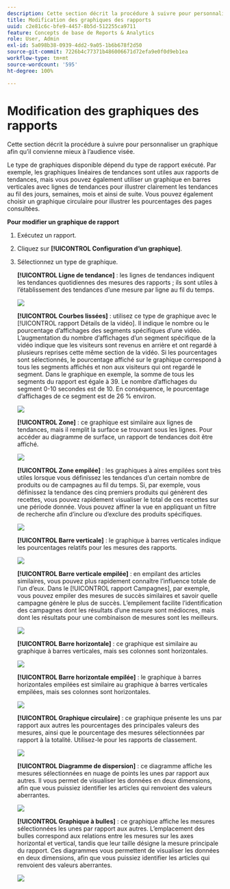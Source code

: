 ```yaml
---
description: Cette section décrit la procédure à suivre pour personnaliser un graphique afin qu’il convienne mieux à l’audience visée.
title: Modification des graphiques des rapports
uuid: c2e81c6c-bfe9-4457-8b5d-512255ca9711
feature: Concepts de base de Reports & Analytics
role: User, Admin
exl-id: 5a098b38-0939-4dd2-9a05-1b6b678f2d50
source-git-commit: 7226b4c77371b486006671d72efa9e0f0d9eb1ea
workflow-type: tm+mt
source-wordcount: '595'
ht-degree: 100%

---
```


# Modification des graphiques des rapports

Cette section décrit la procédure à suivre pour personnaliser un graphique afin qu’il convienne mieux à l’audience visée.

Le type de graphiques disponible dépend du type de rapport exécuté. Par exemple, les graphiques linéaires de tendances sont utiles aux rapports de tendances, mais vous pouvez également utiliser un graphique en barres verticales avec lignes de tendances pour illustrer clairement les tendances au fil des jours, semaines, mois et ainsi de suite. Vous pouvez également choisir un graphique circulaire pour illustrer les pourcentages des pages consultées.

**Pour modifier un graphique de rapport**

1. Exécutez un rapport.
1. Cliquez sur **[!UICONTROL Configuration d’un graphique]**.
1. Sélectionnez un type de graphique.

   **[!UICONTROL Ligne de tendance]** : les lignes de tendances indiquent les tendances quotidiennes des mesures des rapports ; ils sont utiles à l’établissement des tendances d’une mesure par ligne au fil du temps.

   ![](assets/graph_trend_line.png)

   **[!UICONTROL Courbes lissées]** : utilisez ce type de graphique avec le [!UICONTROL rapport Détails de la vidéo]. Il indique le nombre ou le pourcentage d’affichages des segments spécifiques d’une vidéo. L’augmentation du nombre d’affichages d’un segment spécifique de la vidéo indique que les visiteurs sont revenus en arrière et ont regardé à plusieurs reprises cette même section de la vidéo. Si les pourcentages sont sélectionnés, le pourcentage affiché sur le graphique correspond à tous les segments affichés et non aux visiteurs qui ont regardé le segment. Dans le graphique en exemple, la somme de tous les segments du rapport est égale à 39. Le nombre d’affichages du segment 0-10 secondes est de 10. En conséquence, le pourcentage d’affichages de ce segment est de 26 % environ.

   ![](assets/graph_smooth_line.png)

   **[!UICONTROL Zone]** : ce graphique est similaire aux lignes de tendances, mais il remplit la surface se trouvant sous les lignes. Pour accéder au diagramme de surface, un rapport de tendances doit être affiché.

   ![](assets/graph_area.png)

   **[!UICONTROL Zone empilée]** : les graphiques à aires empilées sont très utiles lorsque vous définissez les tendances d’un certain nombre de produits ou de campagnes au fil du temps. Si, par exemple, vous définissez la tendance des cinq premiers produits qui génèrent des recettes, vous pouvez rapidement visualiser le total de ces recettes sur une période donnée. Vous pouvez affiner la vue en appliquant un filtre de recherche afin d’inclure ou d’exclure des produits spécifiques.

   ![](assets/graph_stacked_area.png)

   **[!UICONTROL Barre verticale]** : le graphique à barres verticales indique les pourcentages relatifs pour les mesures des rapports.

   ![](assets/graph_vertical_bars.png)

   **[!UICONTROL Barre verticale empilée]** : en empilant des articles similaires, vous pouvez plus rapidement connaître l’influence totale de l’un d’eux. Dans le [!UICONTROL rapport Campagnes], par exemple, vous pouvez empiler des mesures de succès similaires et savoir quelle campagne génère le plus de succès. L’empilement facilite l’identification des campagnes dont les résultats d’une mesure sont médiocres, mais dont les résultats pour une combinaison de mesures sont les meilleurs.

   ![](assets/graph_stacked_vertical.png)

   **[!UICONTROL Barre horizontale]** : ce graphique est similaire au graphique à barres verticales, mais ses colonnes sont horizontales.

   ![](assets/graph_horizontal_bar.png)

   **[!UICONTROL Barre horizontale empilée]** : le graphique à barres horizontales empilées est similaire au graphique à barres verticales empilées, mais ses colonnes sont horizontales.

   ![](assets/graph_stacked_horizontal.png)

   **[!UICONTROL Graphique circulaire]** : ce graphique présente les uns par rapport aux autres les pourcentages des principales valeurs des mesures, ainsi que le pourcentage des mesures sélectionnées par rapport à la totalité. Utilisez-le pour les rapports de classement.

   ![](assets/graph_pie.png)

   **[!UICONTROL Diagramme de dispersion]** : ce diagramme affiche les mesures sélectionnées en nuage de points les unes par rapport aux autres. Il vous permet de visualiser les données en deux dimensions, afin que vous puissiez identifier les articles qui renvoient des valeurs aberrantes.

   ![](assets/graph_scatter.png)

   **[!UICONTROL Graphique à bulles]** : ce graphique affiche les mesures sélectionnées les unes par rapport aux autres. L’emplacement des bulles correspond aux relations entre les mesures sur les axes horizontal et vertical, tandis que leur taille désigne la mesure principale du rapport. Ces diagrammes vous permettent de visualiser les données en deux dimensions, afin que vous puissiez identifier les articles qui renvoient des valeurs aberrantes.

   ![](assets/graph_bubble.png)
